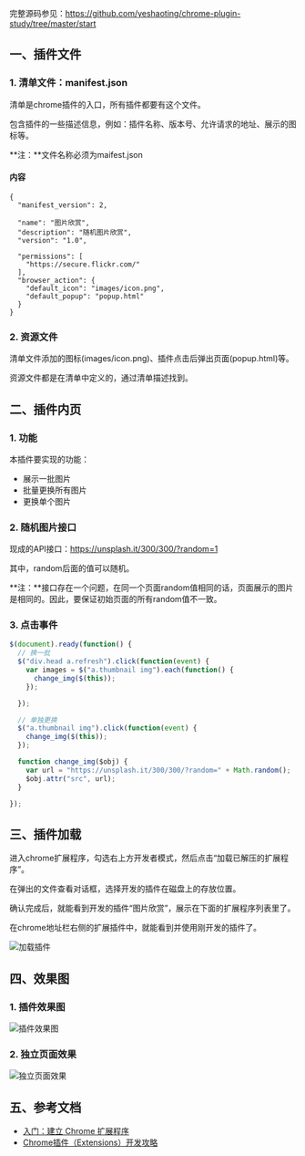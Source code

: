 完整源码参见：https://github.com/yeshaoting/chrome-plugin-study/tree/master/start

## 一、插件文件

### 1. 清单文件：manifest.json

清单是chrome插件的入口，所有插件都要有这个文件。

包含插件的一些描述信息，例如：插件名称、版本号、允许请求的地址、展示的图标等。

**注：**文件名称必须为maifest.json

#### 内容

```manifest
{
  "manifest_version": 2,

  "name": "图片欣赏",
  "description": "随机图片欣赏",
  "version": "1.0",

  "permissions": [
    "https://secure.flickr.com/"
  ],
  "browser_action": {
    "default_icon": "images/icon.png",
    "default_popup": "popup.html"
  }
}
```

### 2. 资源文件

清单文件添加的图标(images/icon.png)、插件点击后弹出页面(popup.html)等。

资源文件都是在清单中定义的，通过清单描述找到。

## 二、插件内页

### 1. 功能

本插件要实现的功能：

- 展示一批图片
- 批量更换所有图片
- 更换单个图片

### 2. 随机图片接口

现成的API接口：https://unsplash.it/300/300/?random=1

其中，random后面的值可以随机。

**注：**接口存在一个问题，在同一个页面random值相同的话，页面展示的图片是相同的。因此，要保证初始页面的所有random值不一致。

### 3. 点击事件

```javascript
$(document).ready(function() {
  // 换一批
  $("div.head a.refresh").click(function(event) {
    var images = $("a.thumbnail img").each(function() {
      change_img($(this));
    });

  });

  // 单独更换
  $("a.thumbnail img").click(function(event) {
    change_img($(this));
  });

  function change_img($obj) {
    var url = "https://unsplash.it/300/300/?random=" + Math.random();
    $obj.attr("src", url);
  }

});
```

## 三、插件加载

进入chrome扩展程序，勾选右上方开发者模式，然后点击“加载已解压的扩展程序”。

在弹出的文件查看对话框，选择开发的插件在磁盘上的存放位置。

确认完成后，就能看到开发的插件“图片欣赏”，展示在下面的扩展程序列表里了。

在chrome地址栏右侧的扩展插件中，就能看到并使用刚开发的插件了。

![加载插件](http://7xkl4i.com1.z0.glb.clouddn.com/blog/Snip20161229_42.png)

## 四、效果图

### 1. 插件效果图

![插件效果图](http://7xkl4i.com1.z0.glb.clouddn.com/blog/Snip20161229_40.png)

### 2. 独立页面效果

![独立页面效果](http://7xkl4i.com1.z0.glb.clouddn.com/blog/Snip20161229_41.png)

## 五、参考文档

- [入门：建立 Chrome 扩展程序](https://crxdoc-zh.appspot.com/extensions/getstarted)
- [Chrome插件（Extensions）开发攻略](http://www.cnblogs.com/guogangj/p/3235703.html)


